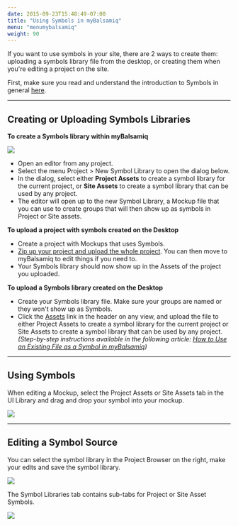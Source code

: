 ```yaml
---
date: 2015-09-23T15:48:49-07:00
title: "Using Symbols in myBalsamiq"
menu: "menumybalsamiq"
weight: 90
---
```


If you want to use symbols in your site, there are 2 ways to create them: uploading a symbols library file from the desktop, or creating them when you're editing a project on the site.

First, make sure you read and understand the introduction to Symbols in general [here](/desktop/symbols/).

* * *

## Creating or Uploading Symbols Libraries

**To create a Symbols library within myBalsamiq**

![](//media.balsamiq.com/img/support/docs/myb/new-symbol-library.png)

*   Open an editor from any project.
*   Select the menu Project > New Symbol Library to open the dialog below.
*   In the dialog, select either **Project Assets** to create a symbol library for the current project, or **Site Assets** to create a symbol library that can be used by any project.
*   The editor will open up to the new Symbol Library, a Mockup file that you can use to create groups that will then show up as symbols in Project or Site assets.

**To upload a project with symbols created on the Desktop**

*   Create a project with Mockups that uses Symbols.
*   [Zip up your project and upload the whole project](/mybalsamiq/project/#uploading-and-downloading-projects). You can then move to myBalsamiq to edit things if you need to.
*   Your Symbols library should now show up in the Assets of the project you uploaded.

**To upload a Symbols library created on the Desktop**

*   Create your Symbols library file. Make sure your groups are named or they won't show up as Symbols.
*   Click the [Assets](/mybalsamiq/assets/) link in the header on any view, and upload the file to either Project Assets to create a symbol library for the current project or Site Assets to create a symbol library that can be used by any project. _(Step-by-step instructions available in the following article: [How to Use an Existing File as a Symbol in myBalsamiq](https://support.balsamiq.com/tutorials/filesymbolmyb/))_

* * *

## Using Symbols

When editing a Mockup, select the Project Assets or Site Assets tab in the UI Library and drag and drop your symbol into your mockup.

![](//media.balsamiq.com/img/support/docs/myb/useasset.png)

* * *

## Editing a Symbol Source

You can select the symbol library in the Project Browser on the right, make your edits and save the symbol library.

![](//media.balsamiq.com/img/support/docs/myb/editor-tabs.png)

The Symbol Libraries tab contains sub-tabs for Project or Site Asset Symbols.

![](//media.balsamiq.com/img/support/docs/myb/editor-symbolstabs.png)
